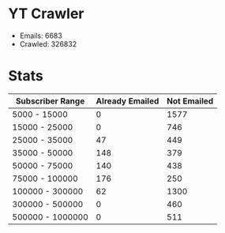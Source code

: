 # YT Crawler
- Emails: 6683
- Crawled: 326832

# Stats
| Subscriber Range  | Already Emailed | Not Emailed |
|-------|-------|-------|
| 5000 - 15000 | 0 | 1577 |
| 15000 - 25000 | 0 | 746 |
| 25000 - 35000 | 47 | 449 |
| 35000 - 50000 | 148 | 379 |
| 50000 - 75000 | 140 | 438 |
| 75000 - 100000 | 176 | 250 |
| 100000 - 300000 | 62 | 1300 |
| 300000 - 500000 | 0 | 460 |
| 500000 - 1000000 | 0 | 511 |
